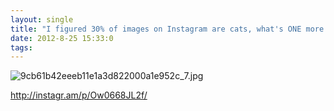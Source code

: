 ```yaml
---
layout: single
title: "I figured 30% of images on Instagram are cats, what's ONE more."
date: 2012-8-25 15:33:0
tags: 
---
```


![9cb61b42eeeb11e1a3d822000a1e952c_7.jpg][1]







http://instagr.am/p/Ow0668JL2f/




   [1]: http://distilleryimage11.s3.amazonaws.com/9cb61b42eeeb11e1a3d822000a1e952c_7.jpg
